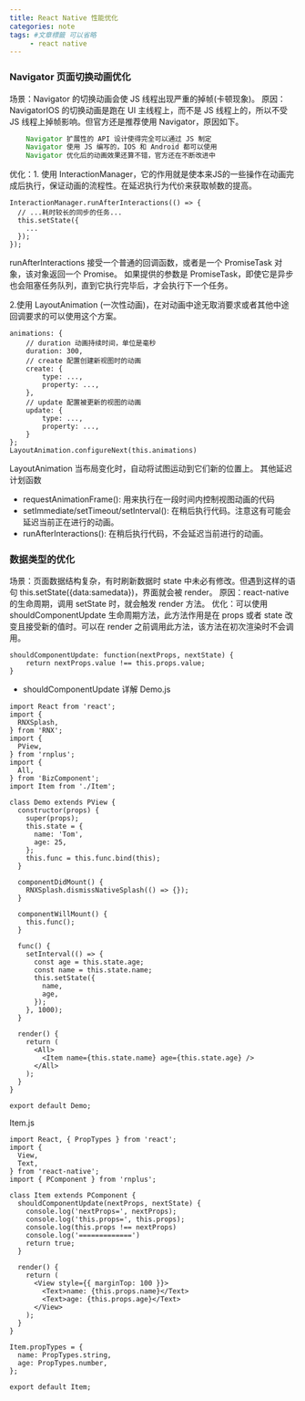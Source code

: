 ```yaml
---
title: React Native 性能优化
categories: note
tags: #文章標籤 可以省略
     - react native
---
```


### Navigator 页面切换动画优化

场景：Navigator 的切换动画会使 JS 线程出现严重的掉帧(卡顿现象)。
原因：NavigatorIOS 的切换动画是跑在 UI 主线程上，而不是 JS 线程上的，所以不受 JS 线程上掉帧影响。但官方还是推荐使用 Navigator，原因如下。
```js
    Navigator 扩展性的 API 设计使得完全可以通过 JS 制定
    Navigator 使用 JS 编写的，IOS 和 Android 都可以使用
    Navigator 优化后的动画效果还算不错，官方还在不断改进中
```
优化：1. 使用 InteractionManager，它的作用就是使本来JS的一些操作在动画完成后执行，保证动画的流程性。在延迟执行为代价来获取帧数的提高。
```
InteractionManager.runAfterInteractions(() => {
  // ...耗时较长的同步的任务...
  this.setState({
    ...
  });
});
```
runAfterInteractions 接受一个普通的回调函数，或者是一个 PromiseTask 对象，该对象返回一个 Promise。 如果提供的参数是 PromiseTask，即使它是异步也会阻塞任务队列，直到它执行完毕后，才会执行下一个任务。

2.使用 LayoutAnimation (一次性动画)，在对动画中途无取消要求或者其他中途回调要求的可以使用这个方案。
```
animations: {
    // duration 动画持续时间，单位是毫秒
    duration: 300,
    // create 配置创建新视图时的动画
    create: {
        type: ...,
        property: ...,
    },
    // update 配置被更新的视图的动画
    update: {
        type: ...,
        property: ...,
    }
};
LayoutAnimation.configureNext(this.animations)
```
LayoutAnimation 当布局变化时，自动将试图运动到它们新的位置上。
其他延迟计划函数
- requestAnimationFrame(): 用来执行在一段时间内控制视图动画的代码
- setImmediate/setTimeout/setInterval(): 在稍后执行代码。注意这有可能会延迟当前正在进行的动画。
- runAfterInteractions(): 在稍后执行代码，不会延迟当前进行的动画。

### 数据类型的优化
场景：页面数据结构复杂，有时刷新数据时 state 中未必有修改。但遇到这样的语句 this.setState({data:samedata})，界面就会被 render。
原因：react-native 的生命周期，调用 setState 时，就会触发 render 方法。
优化：可以使用 shouldComponentUpdate 生命周期方法，此方法作用是在 props 或者 state 改变且接受新的值时。可以在 render 之前调用此方法，该方法在初次渲染时不会调用。

```
shouldComponentUpdate: function(nextProps, nextState) {
    return nextProps.value !== this.props.value;
}
```

- shouldComponentUpdate 详解
Demo.js
```
import React from 'react';
import {
  RNXSplash,
} from 'RNX';
import {
  PView,
} from 'rnplus';
import {
  All,
} from 'BizComponent';
import Item from './Item';

class Demo extends PView {
  constructor(props) {
    super(props);
    this.state = {
      name: 'Tom',
      age: 25,
    };
    this.func = this.func.bind(this);
  }

  componentDidMount() {
    RNXSplash.dismissNativeSplash(() => {});
  }

  componentWillMount() {
    this.func();
  }

  func() {
    setInterval(() => {
      const age = this.state.age;
      const name = this.state.name;
      this.setState({
        name,
        age,
      });
    }, 1000);
  }

  render() {
    return (
      <All>
        <Item name={this.state.name} age={this.state.age} />
      </All>
    );
  }
}

export default Demo;

```

Item.js
```
import React, { PropTypes } from 'react';
import {
  View,
  Text,
} from 'react-native';
import { PComponent } from 'rnplus';

class Item extends PComponent {
  shouldComponentUpdate(nextProps, nextState) {
    console.log('nextProps=', nextProps);
    console.log('this.props=', this.props);
    console.log(this.props !== nextProps)
    console.log('=============')
    return true;
  }

  render() {
    return (
      <View style={{ marginTop: 100 }}>
        <Text>name: {this.props.name}</Text>
        <Text>age: {this.props.age}</Text>
      </View>
    );
  }
}

Item.propTypes = {
  name: PropTypes.string,
  age: PropTypes.number,
};

export default Item;
```




